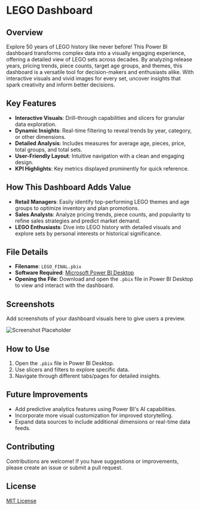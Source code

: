 # LEGO Dashboard

## Overview  
Explore 50 years of LEGO history like never before! This Power BI dashboard transforms complex data into a visually engaging experience, offering a detailed view of LEGO sets across decades. By analyzing release years, pricing trends, piece counts, target age groups, and themes, this dashboard is a versatile tool for decision-makers and enthusiasts alike. With interactive visuals and vivid images for every set, uncover insights that spark creativity and inform better decisions.

## Key Features
- **Interactive Visuals**: Drill-through capabilities and slicers for granular data exploration.
- **Dynamic Insights**: Real-time filtering to reveal trends by year, category, or other dimensions.
- **Detailed Analysis**: Includes measures for average age, pieces, price, total groups, and total sets.
- **User-Friendly Layout**: Intuitive navigation with a clean and engaging design.
- **KPI Highlights**: Key metrics displayed prominently for quick reference.

## How This Dashboard Adds Value
- **Retail Managers**: Easily identify top-performing LEGO themes and age groups to optimize inventory and plan promotions.
- **Sales Analysts**: Analyze pricing trends, piece counts, and popularity to refine sales strategies and predict market demand.
- **LEGO Enthusiasts**: Dive into LEGO history with detailed visuals and explore sets by personal interests or historical significance.

## File Details
- **Filename**: `LEGO_FINAL.pbix`
- **Software Required**: [Microsoft Power BI Desktop](https://powerbi.microsoft.com/)
- **Opening the File**: Download and open the `.pbix` file in Power BI Desktop to view and interact with the dashboard.

## Screenshots
Add screenshots of your dashboard visuals here to give users a preview.

![Screenshot Placeholder](https://via.placeholder.com/600x400)

## How to Use
1. Open the `.pbix` file in Power BI Desktop.
2. Use slicers and filters to explore specific data.
3. Navigate through different tabs/pages for detailed insights.

## Future Improvements
- Add predictive analytics features using Power BI's AI capabilities.
- Incorporate more visual customization for improved storytelling.
- Expand data sources to include additional dimensions or real-time data feeds.

## Contributing
Contributions are welcome! If you have suggestions or improvements, please create an issue or submit a pull request.

## License
[MIT License](LICENSE)
